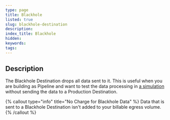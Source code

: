 ```yaml
---
type: page
title: Blackhole
listed: true
slug: blackhole-destination
description: 
index_title: Blackhole
hidden: 
keywords: 
tags: 
---
```


## Description

The Blackhole Destination drops all data sent to it. This is useful when you are building as Pipeline and want to test the data processing in [a simulation](/telemetry-pipelines/simulate-pipeline-data-flows) without sending the data to a Production Destination.

{% callout type="info" title="No Charge for Blackhole Data" %}
Data that is sent to a Blackhole Destination isn't added to your billable egress volume.
{% /callout %}